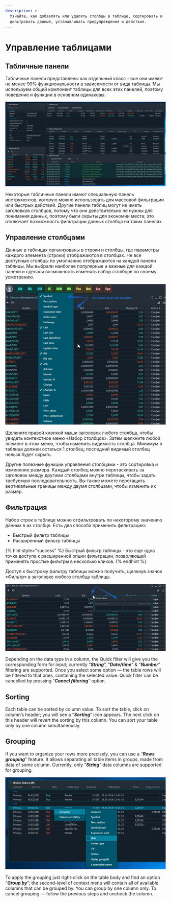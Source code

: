```yaml
---
description: >-
  Узнайте, как добавлять или удалять столбцы в таблице, сортировать и
  фильтровать данные, устанавливать предупреждения и действия.
---
```


# Управление таблицами

## Табличные панели

Табличные панели представлены как отдельный класс - все они имеют не менее 99% функциональности в зависимости от вида таблицы. Мы используем общий компонент таблицы для всех этих панелей, поэтому поведение и функции в основном одинаковы.

![&#x41F;&#x440;&#x438;&#x43C;&#x435;&#x440; &#x442;&#x430;&#x431;&#x43B;&#x438;&#x447;&#x43D;&#x44B;&#x445; &#x43F;&#x430;&#x43D;&#x435;&#x43B;&#x435;&#x439;](../.gitbook/assets/tablepanels.png)

Некоторые табличные панели имеют специальную панель инструментов, которую можно использовать для массовой фильтрации или быстрых действий. Другие панели таблиц могут не иметь заголовков столбцов, потому что они действительно не нужны для понимания данных, поэтому были скрыты для экономии места; это отключает возможность фильтрации данных столбца на таких панелях.

## Управление столбцами

Данные в таблицах организованы в строки и столбцы, где параметры каждого элемента \(строки\) отображаются в столбцах. Не все доступные столбцы по умолчанию отображаются на каждой панели таблицы. Мы выбрали наиболее популярные и важные для каждой панели и сделали возможность изменять набор столбцов по своему усмотрению.

![](../.gitbook/assets/kolonki-po-umolchaniyu.jpg)

Щелкните правой кнопкой мыши заголовок любого столбца, чтобы увидеть контекстное меню «Набор столбцов». Затем щелкните любой элемент в этом меню, чтобы изменить видимость столбца. Минимум в таблице должен остаться 1 столбец; последний видимый столбец нельзя будет скрыть.

Другие полезные функции управления столбцами - это сортировка и изменение размера. Каждый столбец можно перетаскивать за заголовок между другими столбцами внутри таблицы, чтобы задать требуемую последовательность. Вы также можете перетащить вертикальные границы между двумя столбцами, чтобы изменить их размер.

## Фильтрация

Набор строк в таблице можно отфильтровать по некоторому значению данных в их столбце. Есть два способа применить фильтрацию:

* Быстрый фильтр таблицы
* Расширенный фильтр таблицы

{% hint style="success" %}
Быстрый фильтр таблицы - это еще одна точка доступа к расширенной опции фильтрации, позволяющей применять простые фильтры в несколько кликов.
{% endhint %}

Доступ к быстрому фильтру таблицы можно получить, щелкнув значок «Фильтр» в заголовке любого столбца таблицы.

![&#x411;&#x44B;&#x441;&#x442;&#x440;&#x430;&#x44F; &#x444;&#x438;&#x43B;&#x44C;&#x442;&#x440;&#x430;&#x446;&#x438;&#x44F; &#x43F;&#x43E; &#x441;&#x442;&#x43E;&#x43B;&#x431;&#x446;&#x443;](../.gitbook/assets/dopolnitelnye-filtry.png)

Depending on the data type in a column, the Quick filter will give you the corresponding form for input; currently “_**String**_”, “_**Date/time**_” & “_**Number**_” filtering are supported. Once you select some option — the table rows will be filtered to that ones, containing the selected value. Quick filter can be cancelled by pressing “_**Cancel filtering**_” option.

## Sorting

Each table can be sorted by column value. To sort the table, click on column’s header; you will see a “_**Sorting**_” icon appears. The next click on this header will revert the sorting by this column. You can sort your table only by one column simultaneously.

## Grouping

If you want to organize your rows more precisely, you can use a “_**Rows grouping**_” feature. It allows separating all table items in groups, made from data of some column. Currently, only “_**String**_” data columns are supported for grouping.

![Table grouped by &#x201C;Side&#x201D; value](../.gitbook/assets/tablegrouping.png)

To apply the grouping just right-click on the table body and find an option “_**Group by**_”; the second-level of context menu will contain all of available columns that can be grouped by. You can group by one column only. To cancel grouping — follow the previous steps and uncheck the column.

